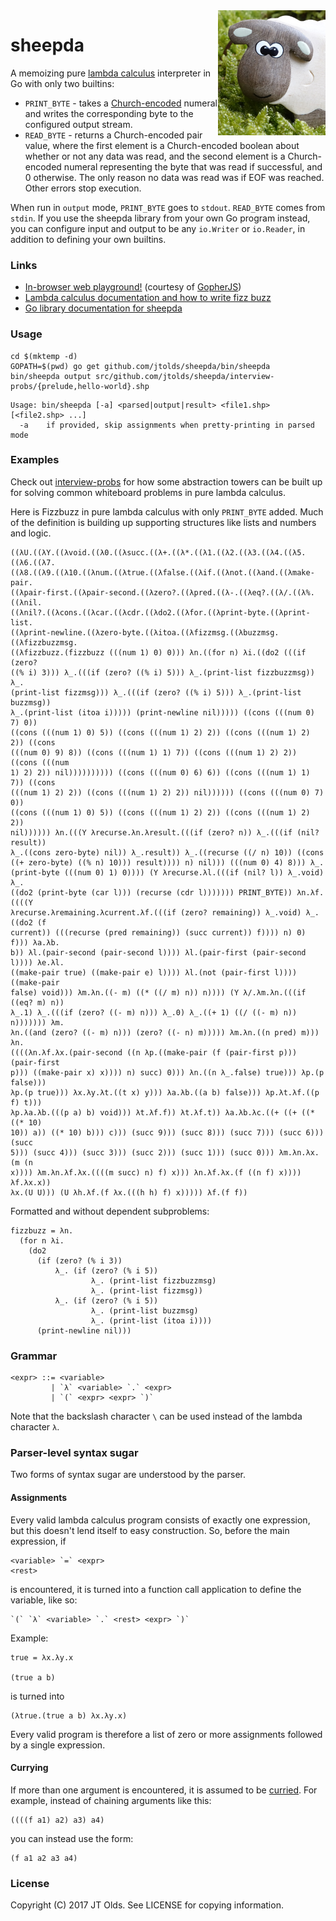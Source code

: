 <img align="right" src="res/photo.png">

# sheepda

A memoizing pure
[lambda calculus](https://en.wikipedia.org/wiki/Lambda_calculus) interpreter
in Go with only two builtins:

 * `PRINT_BYTE` - takes a
    [Church-encoded](https://en.wikipedia.org/wiki/Church_encoding) numeral
    and writes the corresponding byte to the configured output stream.
 * `READ_BYTE` - returns a Church-encoded pair value, where the first element
    is a Church-encoded boolean about whether or not any data was read, and the
    second element is a Church-encoded numeral representing the byte that was
    read if successful, and 0 otherwise. The only reason no data was read was
    if EOF was reached. Other errors stop execution.

When run in `output` mode, `PRINT_BYTE` goes to `stdout`. `READ_BYTE` comes
from `stdin`. If you use the sheepda library from your own Go program instead,
you can configure input and output to be any `io.Writer` or `io.Reader`, in
addition to defining your own builtins.

### Links

 * [In-browser web playground!](https://jtolds.github.io/sheepda/) (courtesy of [GopherJS](https://github.com/gopherjs/gopherjs))
 * [Lambda calculus documentation and how to write fizz buzz](http://www.jtolds.com/writing/2017/03/whiteboard-problems-in-pure-lambda-calculus/)
 * [Go library documentation for sheepda](https://godoc.org/github.com/jtolds/sheepda)

### Usage

```
cd $(mktemp -d)
GOPATH=$(pwd) go get github.com/jtolds/sheepda/bin/sheepda
bin/sheepda output src/github.com/jtolds/sheepda/interview-probs/{prelude,hello-world}.shp
```

```
Usage: bin/sheepda [-a] <parsed|output|result> <file1.shp> [<file2.shp> ...]
  -a	if provided, skip assignments when pretty-printing in parsed mode
```

### Examples

Check out
[interview-probs](https://github.com/jtolds/sheepda/tree/master/interview-probs)
for how some abstraction towers can be built up for solving common whiteboard
problems in pure lambda calculus.

Here is Fizzbuzz in pure lambda calculus with only `PRINT_BYTE` added. Much of
the definition is building up supporting structures like lists and numbers and
logic.

```
((λU.((λY.((λvoid.((λ0.((λsucc.((λ+.((λ*.((λ1.((λ2.((λ3.((λ4.((λ5.((λ6.((λ7.
((λ8.((λ9.((λ10.((λnum.((λtrue.((λfalse.((λif.((λnot.((λand.((λmake-pair.
((λpair-first.((λpair-second.((λzero?.((λpred.((λ-.((λeq?.((λ/.((λ%.((λnil.
((λnil?.((λcons.((λcar.((λcdr.((λdo2.((λfor.((λprint-byte.((λprint-list.
((λprint-newline.((λzero-byte.((λitoa.((λfizzmsg.((λbuzzmsg.((λfizzbuzzmsg.
((λfizzbuzz.(fizzbuzz (((num 1) 0) 0))) λn.((for n) λi.((do2 (((if (zero?
((% i) 3))) λ_.(((if (zero? ((% i) 5))) λ_.(print-list fizzbuzzmsg)) λ_.
(print-list fizzmsg))) λ_.(((if (zero? ((% i) 5))) λ_.(print-list buzzmsg))
λ_.(print-list (itoa i))))) (print-newline nil))))) ((cons (((num 0) 7) 0))
((cons (((num 1) 0) 5)) ((cons (((num 1) 2) 2)) ((cons (((num 1) 2) 2)) ((cons
(((num 0) 9) 8)) ((cons (((num 1) 1) 7)) ((cons (((num 1) 2) 2)) ((cons (((num
1) 2) 2)) nil)))))))))) ((cons (((num 0) 6) 6)) ((cons (((num 1) 1) 7)) ((cons
(((num 1) 2) 2)) ((cons (((num 1) 2) 2)) nil)))))) ((cons (((num 0) 7) 0))
((cons (((num 1) 0) 5)) ((cons (((num 1) 2) 2)) ((cons (((num 1) 2) 2))
nil)))))) λn.(((Y λrecurse.λn.λresult.(((if (zero? n)) λ_.(((if (nil? result))
λ_.((cons zero-byte) nil)) λ_.result)) λ_.((recurse ((/ n) 10)) ((cons
((+ zero-byte) ((% n) 10))) result)))) n) nil))) (((num 0) 4) 8))) λ_.
(print-byte (((num 0) 1) 0)))) (Y λrecurse.λl.(((if (nil? l)) λ_.void) λ_.
((do2 (print-byte (car l))) (recurse (cdr l))))))) PRINT_BYTE)) λn.λf.((((Y
λrecurse.λremaining.λcurrent.λf.(((if (zero? remaining)) λ_.void) λ_.((do2 (f
current)) (((recurse (pred remaining)) (succ current)) f)))) n) 0) f))) λa.λb.
b)) λl.(pair-second (pair-second l)))) λl.(pair-first (pair-second l)))) λe.λl.
((make-pair true) ((make-pair e) l)))) λl.(not (pair-first l)))) ((make-pair
false) void))) λm.λn.((- m) ((* ((/ m) n)) n)))) (Y λ/.λm.λn.(((if ((eq? m) n))
λ_.1) λ_.(((if (zero? ((- m) n))) λ_.0) λ_.((+ 1) ((/ ((- m) n)) n))))))) λm.
λn.((and (zero? ((- m) n))) (zero? ((- n) m))))) λm.λn.((n pred) m))) λn.
((((λn.λf.λx.(pair-second ((n λp.((make-pair (f (pair-first p))) (pair-first
p))) ((make-pair x) x)))) n) succ) 0))) λn.((n λ_.false) true))) λp.(p false)))
λp.(p true))) λx.λy.λt.((t x) y))) λa.λb.((a b) false))) λp.λt.λf.((p f) t)))
λp.λa.λb.(((p a) b) void))) λt.λf.f)) λt.λf.t)) λa.λb.λc.((+ ((+ ((* ((* 10)
10)) a)) ((* 10) b))) c))) (succ 9))) (succ 8))) (succ 7))) (succ 6))) (succ
5))) (succ 4))) (succ 3))) (succ 2))) (succ 1))) (succ 0))) λm.λn.λx.(m (n
x)))) λm.λn.λf.λx.((((m succ) n) f) x))) λn.λf.λx.(f ((n f) x)))) λf.λx.x))
λx.(U U))) (U λh.λf.(f λx.(((h h) f) x))))) λf.(f f))
```

Formatted and without dependent subproblems:

```
fizzbuzz = λn.
  (for n λi.
    (do2
      (if (zero? (% i 3))
          λ_. (if (zero? (% i 5))
                  λ_. (print-list fizzbuzzmsg)
                  λ_. (print-list fizzmsg))
          λ_. (if (zero? (% i 5))
                  λ_. (print-list buzzmsg)
                  λ_. (print-list (itoa i))))
      (print-newline nil)))
```

### Grammar

```
<expr> ::= <variable>
         | `λ` <variable> `.` <expr>
         | `(` <expr> <expr> `)`
```

Note that the backslash character `\` can be used instead of the lambda
character `λ`.

### Parser-level syntax sugar

Two forms of syntax sugar are understood by the parser.

#### Assignments

Every valid lambda calculus program consists of exactly one expression, but
this doesn't lend itself to easy construction. So, before the main expression,
if

```
<variable> `=` <expr>
<rest>
```

is encountered, it is turned into a function call application to define the
variable, like so:

```
`(` `λ` <variable> `.` <rest> <expr> `)`
```

Example:

```
true = λx.λy.x

(true a b)
```

is turned into

```
(λtrue.(true a b) λx.λy.x)
```

Every valid program is therefore a list of zero or more assignments followed
by a single expression.

#### Currying

If more than one argument is encountered, it is assumed to be
[curried](https://en.wikipedia.org/wiki/Currying).
For example, instead of chaining arguments like this:

```
((((f a1) a2) a3) a4)
```

you can instead use the form:

```
(f a1 a2 a3 a4)
```

### License

Copyright (C) 2017 JT Olds. See LICENSE for copying information.
